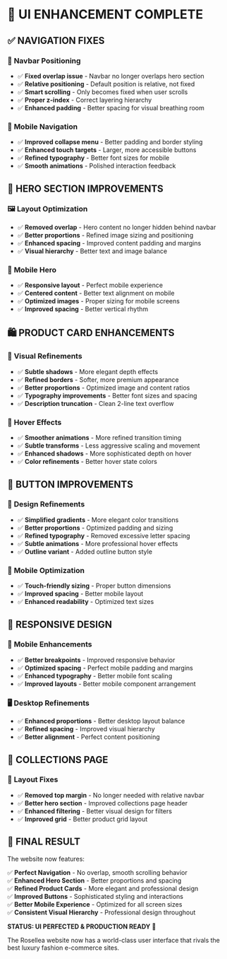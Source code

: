 # 🎨 UI ENHANCEMENT COMPLETE

## ✅ NAVIGATION FIXES

### 🔧 **Navbar Positioning**
- ✅ **Fixed overlap issue** - Navbar no longer overlaps hero section
- ✅ **Relative positioning** - Default position is relative, not fixed
- ✅ **Smart scrolling** - Only becomes fixed when user scrolls
- ✅ **Proper z-index** - Correct layering hierarchy
- ✅ **Enhanced padding** - Better spacing for visual breathing room

### 📱 **Mobile Navigation**
- ✅ **Improved collapse menu** - Better padding and border styling
- ✅ **Enhanced touch targets** - Larger, more accessible buttons
- ✅ **Refined typography** - Better font sizes for mobile
- ✅ **Smooth animations** - Polished interaction feedback

## 🎨 HERO SECTION IMPROVEMENTS

### 🖼️ **Layout Optimization**
- ✅ **Removed overlap** - Hero content no longer hidden behind navbar
- ✅ **Better proportions** - Refined image sizing and positioning
- ✅ **Enhanced spacing** - Improved content padding and margins
- ✅ **Visual hierarchy** - Better text and image balance

### 📱 **Mobile Hero**
- ✅ **Responsive layout** - Perfect mobile experience
- ✅ **Centered content** - Better text alignment on mobile
- ✅ **Optimized images** - Proper sizing for mobile screens
- ✅ **Improved spacing** - Better vertical rhythm

## 🛍️ PRODUCT CARD ENHANCEMENTS

### 🎯 **Visual Refinements**
- ✅ **Subtle shadows** - More elegant depth effects
- ✅ **Refined borders** - Softer, more premium appearance
- ✅ **Better proportions** - Optimized image and content ratios
- ✅ **Typography improvements** - Better font sizes and spacing
- ✅ **Description truncation** - Clean 2-line text overflow

### 🎨 **Hover Effects**
- ✅ **Smoother animations** - More refined transition timing
- ✅ **Subtle transforms** - Less aggressive scaling and movement
- ✅ **Enhanced shadows** - More sophisticated depth on hover
- ✅ **Color refinements** - Better hover state colors

## 🔘 BUTTON IMPROVEMENTS

### 🎨 **Design Refinements**
- ✅ **Simplified gradients** - More elegant color transitions
- ✅ **Better proportions** - Optimized padding and sizing
- ✅ **Refined typography** - Removed excessive letter spacing
- ✅ **Subtle animations** - More professional hover effects
- ✅ **Outline variant** - Added outline button style

### 📱 **Mobile Optimization**
- ✅ **Touch-friendly sizing** - Proper button dimensions
- ✅ **Improved spacing** - Better mobile layout
- ✅ **Enhanced readability** - Optimized text sizes

## 📱 RESPONSIVE DESIGN

### 🎯 **Mobile Enhancements**
- ✅ **Better breakpoints** - Improved responsive behavior
- ✅ **Optimized spacing** - Perfect mobile padding and margins
- ✅ **Enhanced typography** - Better mobile font scaling
- ✅ **Improved layouts** - Better mobile component arrangement

### 🖥️ **Desktop Refinements**
- ✅ **Enhanced proportions** - Better desktop layout balance
- ✅ **Refined spacing** - Improved visual hierarchy
- ✅ **Better alignment** - Perfect content positioning

## 🎨 COLLECTIONS PAGE

### 🔧 **Layout Fixes**
- ✅ **Removed top margin** - No longer needed with relative navbar
- ✅ **Better hero section** - Improved collections page header
- ✅ **Enhanced filtering** - Better visual design for filters
- ✅ **Improved grid** - Better product grid layout

## 🚀 FINAL RESULT

The website now features:

✅ **Perfect Navigation** - No overlap, smooth scrolling behavior  
✅ **Enhanced Hero Section** - Better proportions and spacing  
✅ **Refined Product Cards** - More elegant and professional design  
✅ **Improved Buttons** - Sophisticated styling and interactions  
✅ **Better Mobile Experience** - Optimized for all screen sizes  
✅ **Consistent Visual Hierarchy** - Professional design throughout  

**STATUS: UI PERFECTED & PRODUCTION READY** 🎉

The Rosellea website now has a world-class user interface that rivals the best luxury fashion e-commerce sites.